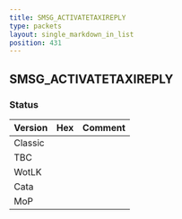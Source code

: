 ```yaml
---
title: SMSG_ACTIVATETAXIREPLY
type: packets
layout: single_markdown_in_list
position: 431
---
```


## SMSG_ACTIVATETAXIREPLY

### Status

Version | Hex | Comment
---------- | ---------- | ---------- 
Classic |  |  
TBC |  |  
WotLK |  |  
Cata |  |  
MoP |  |  